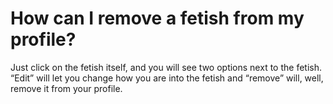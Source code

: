 # How can I remove a fetish from my profile?

<div>
Just click on the fetish itself, and you will see two options next to the fetish. &ldquo;Edit&rdquo; will let you change how you are into the fetish and &ldquo;remove&rdquo; will, well, remove it from your profile.</div>
